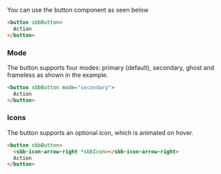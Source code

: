 You can use the button component as seen below

```html
<button sbbButton>
  Action
</button>
```

### Mode

The button supports four modes: primary (default), secondary, ghost and frameless as shown in the example.

```html
<button sbbButton mode="secondary">
  Action
</button>
```

### Icons

The button supports an optional icon, which is animated on hover.

```html
<button sbbButton>
  <sbb-icon-arrow-right *sbbIcon></sbb-icon-arrow-right>
  Action
</button>
```

